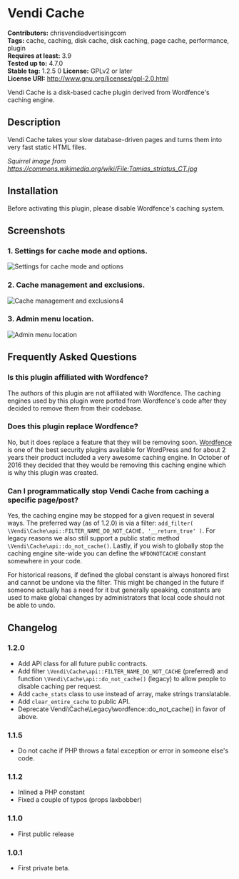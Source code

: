 # Vendi Cache 
**Contributors:** chrisvendiadvertisingcom  
**Tags:** cache, caching, disk cache, disk caching, page cache, performance, plugin  
**Requires at least:** 3.9  
**Tested up to:** 4.7.0  
**Stable tag:** 1.2.5 0
**License:** GPLv2 or later  
**License URI:** http://www.gnu.org/licenses/gpl-2.0.html  

Vendi Cache is a disk-based cache plugin derived from Wordfence's caching engine.


## Description 

Vendi Cache takes your slow database-driven pages and turns them into very fast static HTML files.

*Squirrel image from https://commons.wikimedia.org/wiki/File:Tamias_striatus_CT.jpg*


## Installation 

Before activating this plugin, please disable Wordfence's caching system.


## Screenshots 

### 1. Settings for cache mode and options.
![Settings for cache mode and options](https://ps.w.org/vendi-cache/assets/screenshot-1.png?rev=1529164)

### 2. Cache management and exclusions.
![Cache management and exclusions](https://ps.w.org/vendi-cache/assets/screenshot-2.png?rev=152916)4

### 3. Admin menu location.
![Admin menu location](https://ps.w.org/vendi-cache/assets/screenshot-3.png?rev=1529164)



## Frequently Asked Questions 


### Is this plugin affiliated with Wordfence? 

The authors of this plugin are not affiliated with Wordfence. The caching engines used by this plugin were ported from Wordfence's code after they decided to remove them from their codebase.


### Does this plugin replace Wordfence? 

No, but it does replace a feature that they will be removing soon. <a href="https://wordpress.org/plugins/wordfence/">Wordfence</a> is one of the best security plugins available for WordPress and for about 2 years their product included a very awesome caching engine. In October of 2016 they decided that they would be removing this caching engine which is why this plugin was created.

### Can I programmatically stop Vendi Cache from caching a specific page/post? ###

Yes, the caching engine may be stopped for a given request in several ways. The preferred way (as of 1.2.0) is via a filter: `add_filter( \Vendi\Cache\api::FILTER_NAME_DO_NOT_CACHE, '__return_true' )`. For legacy reasons we also still support a public static method `\Vendi\Cache\api::do_not_cache()`. Lastly, if you wish to globally stop the caching engine site-wide you can define the `WFDONOTCACHE` constant somewhere in your code.

For historical reasons, if defined the global constant is always honored first and cannot be undone via the filter. This might be changed in the future if someone actually has a need for it but generally speaking, constants are used to make global changes by administrators that local code should not be able to undo.


## Changelog

### 1.2.0
* Add API class for all future public contracts.
* Add filter `\Vendi\Cache\api::FILTER_NAME_DO_NOT_CACHE` (preferred) and function `\Vendi\Cache\api::do_not_cache()` (legacy) to allow people to disable caching per request.
* Add `cache_stats` class to use instead of array, make strings translatable.
* Add `clear_entire_cache` to public API.
* Deprecate Vendi\Cache\Legacy\wordfence::do_not_cache() in favor of above.

### 1.1.5
* Do not cache if PHP throws a fatal exception or error in someone else's code.


### 1.1.2
* Inlined a PHP constant
* Fixed a couple of typos (props laxbobber)


### 1.1.0 
* First public release


### 1.0.1 
* First private beta.

